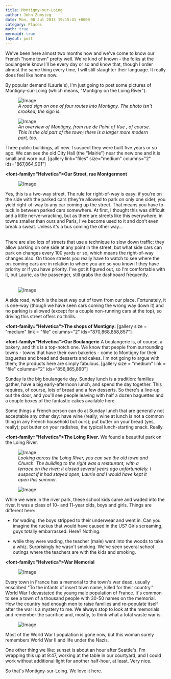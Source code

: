 ```yaml
---
title: Montigny-sur-Loing
author: John Zumsteg
date: Mon, 08 Jul 2013 19:15:41 +0000
category: Places
math: true
mermaid: true
layout: post
---
```

We've been here almost two months now and we've come to know our French "home town" pretty well. We're kind of known - the folks at the boulangerie know I'll be every day or so and know that, though I order almost the same thing every time, I will still slaughter their language. It really does feel like home now.

By popular demand (Laurie's), I'm just going to post some pictures of Montigny-sur-Loing (which means, "Montigny on the Loing River").

<figure class = "portrait">
	<img src="{{"/assets/images/2013/07/MG_7680.jpg" | prepend: site.baseurl | prepend: site.url }}" alt="Image" />
	<figcaption><em>A road sign on one of four routes into Montigny. The photo isn't crooked; the sign is.</em></figcaption>
</figure>



<figure class = "portrait">
	<img src="{{"/assets/images/2013/07/MG_7688.jpg" | prepend: site.baseurl | prepend: site.url }}" alt="Image" />
	<figcaption><em>An overview of Montigny, from rue de Point of Vue , of course. This is the old part of the town; there is a larger more modern part, too.</em></figcaption>
</figure>



Three public buildings, all new. I suspect they were built five years or so ago. We can see the old City Hall (the "Mairie") near the new one and it is small and worn out.
[gallery link="files" size="medium" columns="2" ids="867,864,901"]

<b><font-family="Helvetica">Our Street, rue Montgermont</b>

<figure class = "landscape">
	<img src="{{"/assets/images/2013/07/MG_7612.jpg" | prepend: site.baseurl | prepend: site.url }}" alt="Image" />
	<figcaption></figcaption>
</figure>


Yes, this is a two-way street. The rule for right-of-way is easy: if you're on the side with the parked cars (they're allowed to park on only one side), you yield right-of-way to any car coming up the street. That means you have to tuck in between parked cars somewhere. At first, I thought this was difficult and a little nerve-wracking, but as there are streets like this everywhere, in towns smaller than ours and Paris, I've become used to it and don't even break a sweat. Unless it's a bus coming the other way...

<br>There are also lots of streets that use a technique to slow down traffic: they allow parking on one side at any point in the street, but what side cars can park on changes every 100 yards or so, which means the right-of-way changes also. On those streets you really have to watch to see where the on-coming cars are in relation to where you are so you know if they have priority or if you have priority. I've got it figured out, so I'm comfortable with it, but Laurie, as the passenger, still grabs the dashboard frequently.<br><br>
<figure class = "landscape">
	<img src="{{"/assets/images/2013/07/MG_7610.jpg" | prepend: site.baseurl | prepend: site.url }}" alt="Image" />
	<figcaption></figcaption>
</figure>


A side road, which is the best way out of town from our place. Fortunately, it is one-way (though we have seen cars coming the wrong way down it) and no parking is allowed (except for a couple non-running cars at the top), so driving this street offers no thrills.


<b><font-family="Helvetica">The shops of Montigny:</b>
[gallery size = "medium" link = "file" columns="2" ids="870,868,858,857"]

<b><font-family="Helvetica">Our Boulangerie</b>
A boulangerie is, of course, a bakery, and this is a top-notch one. We know that people from surrounding towns - towns that have their own bakeries - come to Montigny for their baguettes and bread and desserts and cakes. I'm not going to argue with them; the products here are simply fabulous.
[gallery size = "medium" link = "file" columns="2" ids="856,865,860"]

Sunday is the big boulangerie day. Sunday lunch is a tradition: families gather, have a big early-afternoon lunch, and spend the day together. This requires, of course, lots of bread and a few desserts. So there's a line-up out the door, and you'll see people leaving with half a dozen baguettes and a couple boxes of the fantastic cakes available here. 

Some things a French person can do at Sunday lunch that are generally not acceptable any other day: have wine (really; wine at lunch is not a common thing in any French household but ours); put butter on your bread (yes, really); put butter on your radishes, the typical lunch-starting snack. Really.

<b><font-family="Helvetica">The Loing River.</b>
We found a beautiful park on the Loing River.
<figure class = "portrait">
	<img src="{{"/assets/images/2013/07/MG_76721.jpg" | prepend: site.baseurl | prepend: site.url }}" alt="Image" />
	<figcaption><em>Looking across the Loing River, you can see the old town and Church. The building to the right was a restaurant, with a terrace on the river; it closed several years ago unfortunately. I suspect if it had stayed open, Laurie and I would have kept it open this summer.</em></figcaption>
</figure>



<figure class = "landscape">
	<img src="{{"/assets/images/2013/07/MG_7678.jpg" | prepend: site.baseurl | prepend: site.url }}" alt="Image" />
	<figcaption></figcaption>
</figure>


While we were in the river park, these school kids came and waded into the river. It was a class of 10- and 11-year olds, boys and girls. Things are different here:

- for wading, the boys stripped to their underwear and went in. Can you imagine the ruckus that would have caused in the US? Girls screaming, guys totally embarrassed. Here? Nothing.

- while they were wading, the teacher (male) went into the woods to take a whiz. Surprisingly he wasn't smoking. We've seen several school outings where the teachers are with the kids and smoking. 

<b><font-family="Helvetica">War Memorial</B>
<figure class = "landscape">
	<img src="{{"/assets/images/2013/07/MG_7662.jpg" | prepend: site.baseurl | prepend: site.url }}" alt="Image" />
	<figcaption></figcaption>
</figure>


Every town in France has a memorial to the town's war dead, usually enscribed "To the infants of insert town name, killed for their country." World War I devastated the young male population of France. It's common to see a town of a thousand people with 30-50 names on the memorial. How the country had enough men to raise families and re-populate itself after the war is a mystery to me. We always stop to look at the memorials and remember the sacrifice and, mostly, to think what a total waste war is.
<figure class = "landscape">
	<img src="{{"/assets/images/2013/07/MG_7682.jpg" | prepend: site.baseurl | prepend: site.url }}" alt="Image" />
	<figcaption></figcaption>
</figure>


Most of the World War I population is gone now, but this woman surely remembers World War II and life under the Nazis.

One other thing we like: sunset is about an hour after Seattle's. I'm wrapping this up at 9:47, working at the table in our courtyard, and I could work without additional light for another half-hour, at least. Very nice.

So that's Montigny-sur-Loing. We love it here. 
